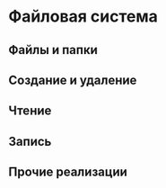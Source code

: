 # Файловая система

## Файлы и папки

## Создание и удаление

## Чтение

## Запись

## Прочие реализации
